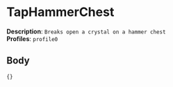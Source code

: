 # TapHammerChest

**Description**: `Breaks open a crystal on a hammer chest` \
**Profiles**: `profile0`

## Body

```js
{}
```
